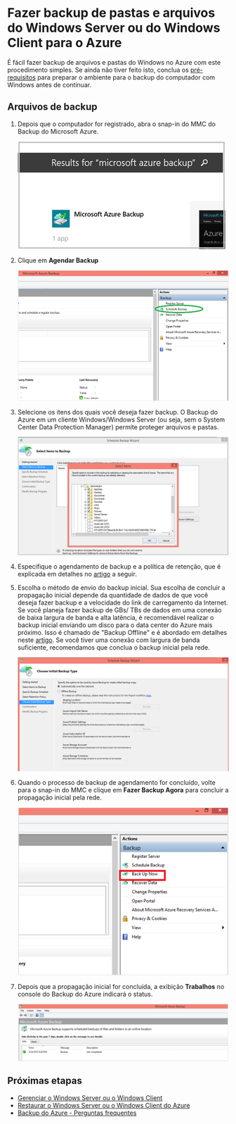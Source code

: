 <properties
   pageTitle="Fazer backup de arquivos e pastas do Windows Server ou do Windows Client para o Azure | Microsoft Azure"
   description="Faça backup de um Windows Server ou Cliente do Windows no Azure com esse procedimento simples. Você pode fazer backup de arquivos e pastas do Windows na nuvem em algumas etapas simples."
   services="backup"
   documentationCenter=""
   authors="Jim-Parker"
   manager="jwhit"
   editor=""
   keywords="backup do windows server; fazer backup do windows server"/>

<tags
   ms.service="backup"
   ms.workload="storage-backup-recovery"
	 ms.tgt_pltfrm="na"
	 ms.devlang="na"
	 ms.topic="article"
	 ms.date="01/19/2016"
	 ms.author="jimpark;"/>

# Fazer backup de pastas e arquivos do Windows Server ou do Windows Client para o Azure
É fácil fazer backup de arquivos e pastas do Windows no Azure com este procedimento simples. Se ainda não tiver feito isto, conclua os [pré-requisitos](backup-configure-vault.md#before-you-start) para preparar o ambiente para o backup do computador com Windows antes de continuar.

## Arquivos de backup
1. Depois que o computador for registrado, abra o snap-in do MMC do Backup do Microsoft Azure.

    ![Resultado da pesquisa](./media/backup-azure-backup-windows-server/result.png)

2. Clique em **Agendar Backup**

    ![Agendar um Backup do Windows Server](./media/backup-azure-backup-windows-server/schedulebackup.png)

3. Selecione os itens dos quais você deseja fazer backup. O Backup do Azure em um cliente Windows/Windows Server (ou seja, sem o System Center Data Protection Manager) permite proteger arquivos e pastas.

    ![Itens para o backup do Windows Server](./media/backup-azure-backup-windows-server/items.png)

4. Especifique o agendamento de backup e a política de retenção, que é explicada em detalhes no [artigo](backup-azure-backup-cloud-as-tape.md) a seguir.

5. Escolha o método de envio do backup inicial. Sua escolha de concluir a propagação inicial depende da quantidade de dados de que você deseja fazer backup e a velocidade do link de carregamento da Internet. Se você planeja fazer backup de GBs/ TBs de dados em uma conexão de baixa largura de banda e alta latência, é recomendável realizar o backup inicial enviando um disco para o data center do Azure mais próximo. Isso é chamado de "Backup Offline" e é abordado em detalhes neste [artigo](backup-azure-backup-import-export.md). Se você tiver uma conexão com largura de banda suficiente, recomendamos que conclua o backup inicial pela rede.

    ![Backup inicial do Windows Server](./media/backup-azure-backup-windows-server/initialbackup.png)

6. Quando o processo de backup de agendamento for concluído, volte para o snap-in do MMC e clique em **Fazer Backup Agora** para concluir a propagação inicial pela rede.

    ![Fazer backup do Windows Server agora](./media/backup-azure-backup-windows-server/backupnow.png)

7. Depois que a propagação inicial for concluída, a exibição **Trabalhos** no console do Backup do Azure indicará o status.

    ![IR completo](./media/backup-azure-backup-windows-server/ircomplete.png)

## Próximas etapas
- [Gerenciar o Windows Server ou o Windows Client](backup-azure-manage-windows-server.md)
- [Restaurar o Windows Server ou o Windows Client do Azure](backup-azure-restore-windows-server.md)
- [Backup do Azure - Perguntas frequentes](backup-azure-backup-faq.md)

<!---HONumber=AcomDC_0121_2016-->